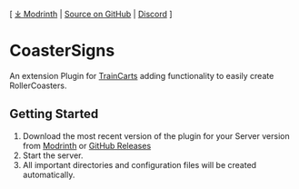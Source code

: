 [ [⤓ Modrinth](https://modrinth.com/plugin/coastersigns) | <!--[⤓ Spigot]() | -->[Source on GitHub](https://github.com/CoasterSigns/CoasterSigns) | [Discord](https://discord.gg/4433WMu5bj) ]

# CoasterSigns

An extension Plugin for [TrainCarts](https://www.spigotmc.org/resources/traincarts.39592/) adding functionality to
easily create RollerCoasters.

## Getting Started

1. Download the most recent version of the plugin for your Server version
   from [Modrinth](https://modrinth.com/plugin/coastersigns)
   or [GitHub Releases](https://github.com/CoasterSigns/CoasterSigns/releases)
2. Start the server.
3. All important directories and configuration files will be created automatically.